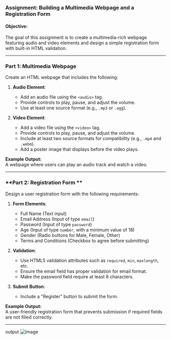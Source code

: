 ### Assignment: Building a Multimedia Webpage and a Registration Form  

#### Objective: 
The goal of this assignment is to create a multimedia-rich webpage featuring audio and video elements and design a simple registration form with built-in HTML validation.  

---

### Part 1: Multimedia Webpage 
Create an HTML webpage that includes the following:  
1. **Audio Element**:  
   - Add an audio file using the `<audio>` tag.  
   - Provide controls to play, pause, and adjust the volume.  
   - Use at least one source format (e.g., `.mp3` or `.ogg`).  

2. **Video Element**:  
   - Add a video file using the `<video>` tag.  
   - Provide controls to play, pause, and adjust the volume.  
   - Include at least two source formats for compatibility (e.g., `.mp4` and `.webm`).  
   - Add a poster image that displays before the video plays.  

**Example Output:**  
A webpage where users can play an audio track and watch a video.  

---

### **Part 2: Registration Form **  
Design a user registration form with the following requirements:  

1. **Form Elements**:  
   - Full Name (Text input)  
   - Email Address (Input of type `email`)  
   - Password (Input of type `password`)  
   - Age (Input of type `number`, with a minimum value of 18)  
   - Gender (Radio buttons for Male, Female, Other)  
   - Terms and Conditions (Checkbox to agree before submitting)  

2. **Validation**:  
   - Use HTML5 validation attributes such as `required`, `min`, `maxlength`, etc.  
   - Ensure the email field has proper validation for email format.  
   - Make the password field require at least 8 characters.  

3. **Submit Button**:  
   - Include a "Register" button to submit the form.  

**Example Output:**  
A user-friendly registration form that prevents submission if required fields are not filled correctly.  

---
output 
![image](https://github.com/user-attachments/assets/60539b81-8a8b-474a-8837-21acb891e10c)


